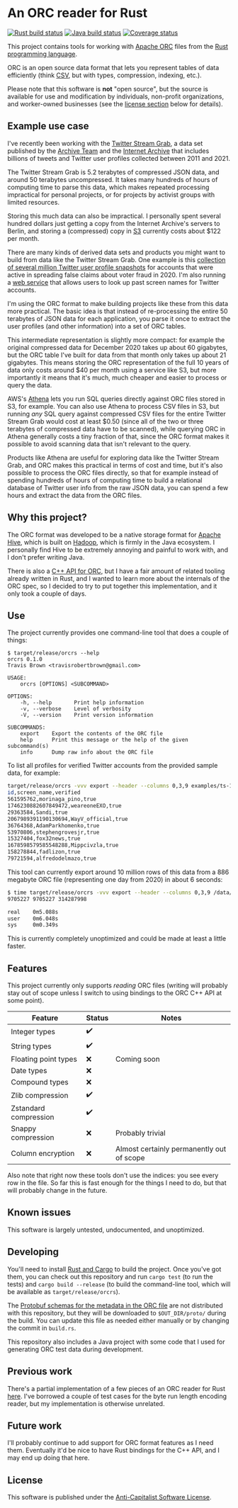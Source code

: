 # An ORC reader for Rust

[![Rust build status](https://img.shields.io/github/workflow/status/travisbrown/orcrs/rust-ci.svg?label=rust)](https://github.com/travisbrown/orcrs/actions)
[![Java build status](https://img.shields.io/github/workflow/status/travisbrown/orcrs/java-ci.svg?label=java)](https://github.com/travisbrown/orcrs/actions)
[![Coverage status](https://img.shields.io/codecov/c/github/travisbrown/orcrs/main.svg)](https://codecov.io/github/travisbrown/orcrs)

This project contains tools for working with [Apache ORC][apache-orc] files from the [Rust programming language][rust].

ORC is an open source data format that lets you represent tables of data efficiently
(think [CSV](https://en.wikipedia.org/wiki/Comma-separated_values), but with types, compression, indexing, etc.).

Please note that this software is **not** "open source",
but the source is available for use and modification by individuals, non-profit organizations, and worker-owned businesses
(see the [license section](#license) below for details).

## Example use case

I've recently been working with the [Twitter Stream Grab][twitter-stream-grab], a data set published by
the [Archive Team][archive-team] and the [Internet Archive][internet-archive] that includes billions of
tweets and Twitter user profiles collected between 2011 and 2021.

The Twitter Stream Grab is 5.2 terabytes of compressed JSON data, and around 50 terabytes uncompressed.
It takes many hundreds of hours of computing time to parse this data, which makes repeated processing impractical
for personal projects, or for projects by activist groups with limited resources.

Storing this much data can also be impractical. I personally spent several hundred dollars just getting a copy
from the Internet Archive's servers to Berlin, and storing a (compressed) copy in [S3][s3] currently costs
about $122 per month.

There are many kinds of derived data sets and products you might want to build from data like the Twitter
Stream Grab. One example is this [collection of several million Twitter user profile snapshots][stop-the-steal]
for accounts that were active in spreading false claims about voter fraud in 2020. I'm also running a
[web service][memory-lol] that allows users to look up past screen names for Twitter accounts.

I'm using the ORC format to make building projects like these from this data more practical.
The basic idea is that instead of re-processing the entire 50 terabytes of JSON data for each application,
you parse it once to extract the user profiles (and other information) into a set of ORC tables.

This intermediate representation is slightly more compact: for example the original compressed data for December 2020
takes up about 60 gigabytes, but the ORC table I've built for data from that month only
takes up about 21 gigabytes. This means storing the ORC representation of the full 10 years of data
only costs around $40 per month using a service like S3, but more importantly it means that it's much,
much cheaper and easier to process or query the data.

AWS's [Athena][athena] lets you run SQL queries directly against ORC files stored in S3, for example.
You can also use Athena to process CSV files in S3, but running _any_ SQL query against compressed CSV
files for the entire Twitter Stream Grab would cost at least $0.50 (since all of the two or three terabytes
of compressed data have to be scanned), while querying ORC in Athena generally costs a tiny fraction of that,
since the ORC format makes it possible to avoid scanning data that isn't relevant to the query.

Products like Athena are useful for exploring data like the Twitter Stream Grab,
and ORC makes this practical in terms of cost and time,
but it's also possible to process the ORC files directly, so that for example instead of spending hundreds
of hours of computing time to build a relational database of Twitter user info from the raw JSON data,
you can spend a few hours and extract the data from the ORC files.

## Why this project?

The ORC format was developed to be a native storage format for [Apache Hive][hive], which is
built on [Hadoop][hadoop], which is firmly in the Java ecosystem. I personally find Hive to be
extremely annoying and painful to work with, and I don't prefer writing Java.

There is also a [C++ API for ORC][orc-cpp], but I have a fair amount of related tooling already written in Rust,
and I wanted to learn more about the internals of the ORC spec, so I decided to try to put together this
implementation, and it only took a couple of days.

## Use

The project currently provides one command-line tool that does a couple of things:

```
$ target/release/orcrs --help
orcrs 0.1.0
Travis Brown <travisrobertbrown@gmail.com>

USAGE:
    orcrs [OPTIONS] <SUBCOMMAND>

OPTIONS:
    -h, --help       Print help information
    -v, --verbose    Level of verbosity
    -V, --version    Print version information

SUBCOMMANDS:
    export    Export the contents of the ORC file
    help      Print this message or the help of the given subcommand(s)
    info      Dump raw info about the ORC file
```

To list all profiles for verified Twitter accounts from the provided sample data, for example:

```bash
target/release/orcrs -vvv export --header --columns 0,3,9 examples/ts-10k-2020-09-20.orc | egrep -v "(false|,)$"
id,screen_name,verified
561595762,morinaga_pino,true
1746230882607849472,weareoneEXO,true
29363584,Sandi,true
2067989391190130694,WayV_official,true
36764368,AdamParkhomenko,true
53970806,stephengrovesjr,true
15327404,fox32news,true
1678598579585548288,Mippcivzla,true
158278844,fadlizon,true
79721594,alfredodelmazo,true
```

This tool can currently export around 10 million rows of this data from a 886 megabyte ORC file
(representing one day from 2020) in about 6 seconds:

```bash
$ time target/release/orcrs -vvv export --header --columns 0,3,9 /data/tsg/users/v2/2020-09-20.orc | wc
9705227 9705227 314287998

real    0m5.088s
user    0m6.048s
sys     0m0.349s
```

This is currently completely unoptimized and could be made at least a little faster.

## Features

This project currently only supports _reading_ ORC files
(writing will probably stay out of scope unless I switch to using bindings to the ORC C++ API at some point).

| Feature | Status | Notes |
|-|-|-|
| Integer types |:heavy_check_mark:| |
| String types |:heavy_check_mark:| |
| Floating point types |❌|Coming soon|
| Date types |❌| |
| Compound types |❌| |
| Zlib compression |:heavy_check_mark:| |
| Zstandard compression |:heavy_check_mark:| |
| Snappy compression |❌|Probably trivial|
| Column encryption |❌|Almost certainly permanently out of scope|

Also note that right now these tools don't use the indices: you see every row in the file.
So far this is fast enough for the things I need to do, but that will probably change in the future.

## Known issues

This software is largely untested, undocumented, and unoptimized.

## Developing

You'll need to install [Rust and Cargo][cargo] to build the project. Once you've got them, you can
check out this repository and run `cargo test` (to run the tests) and `cargo build --release` (to
build the command-line tool, which will be available as `target/release/orcrs`).

The [Protobuf schemas for the metadata in the ORC file][orc-proto] are not distributed with this
repository, but they will be downloaded to `$OUT_DIR/proto/` during the build. You can update this file
as needed either manually or by changing the commit in `build.rs`.

This repository also includes a Java project with some code that I used for generating ORC test data
during development.

## Previous work

There's a partial implementation of a few pieces of an ORC reader for Rust [here][scritchley-orcrs].
I've borrowed a couple of test cases for the byte run length encoding reader, but my implementation
is otherwise unrelated.

## Future work

I'll probably continue to add support for ORC format features as I need them.
Eventually it'd be nice to have Rust bindings for the C++ API, and I may end up doing that here.

## License

This software is published under the [Anti-Capitalist Software License][acsl].

[acsl]: https://anticapitalist.software/
[apache-orc]: https://orc.apache.org/
[archive-team]: https://wiki.archiveteam.org/
[athena]: https://aws.amazon.com/athena
[cargo]: https://doc.rust-lang.org/cargo/getting-started/installation.html
[csv]: https://en.wikipedia.org/wiki/Comma-separated_values
[hadoop]: https://en.wikipedia.org/wiki/Apache_Hadoop
[hive]: https://en.wikipedia.org/wiki/Apache_Hive
[internet-archive]: https://archive.org/
[orc-cpp]: https://orc.apache.org/docs/core-cpp.html
[orc-proto]: https://github.com/apache/orc/blob/main/proto/orc_proto.proto
[orc-spec]: https://orc.apache.org/specification/ORCv1/
[rust]: https://www.rust-lang.org/
[s3]: https://aws.amazon.com/s3/
[scritchley-orcrs]: https://github.com/scritchley/orcrs
[stop-the-steal]: https://github.com/travisbrown/stop-the-steal
[twitter-stream-grab]: https://archive.org/details/twitterstream
[memory-lol]: https://twitter.com/travisbrown/status/1466414144261918721
